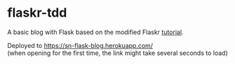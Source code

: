 # flaskr-tdd
A basic blog with Flask based on the modified Flaskr [tutorial](https://github.com/mjhea0/flaskr-tdd).  
  
Deployed to https://sn-flask-blog.herokuapp.com/  
(when opening for the first time, the link might take several seconds to load)
